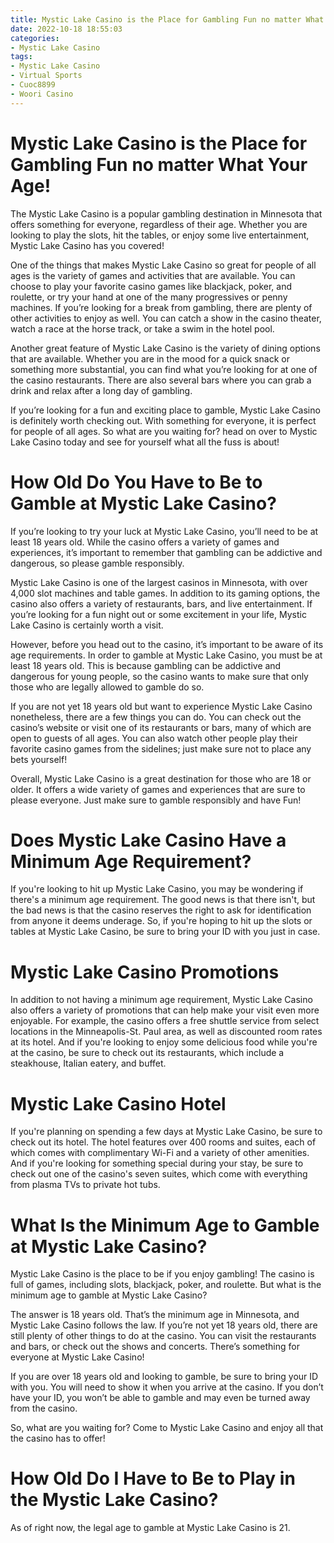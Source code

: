 ```yaml
---
title: Mystic Lake Casino is the Place for Gambling Fun no matter What Your Age!
date: 2022-10-18 18:55:03
categories:
- Mystic Lake Casino
tags:
- Mystic Lake Casino
- Virtual Sports
- Cuoc8899
- Woori Casino
---
```



#  Mystic Lake Casino is the Place for Gambling Fun no matter What Your Age!

The Mystic Lake Casino is a popular gambling destination in Minnesota that offers something for everyone, regardless of their age. Whether you are looking to play the slots, hit the tables, or enjoy some live entertainment, Mystic Lake Casino has you covered!

One of the things that makes Mystic Lake Casino so great for people of all ages is the variety of games and activities that are available. You can choose to play your favorite casino games like blackjack, poker, and roulette, or try your hand at one of the many progressives or penny machines. If you’re looking for a break from gambling, there are plenty of other activities to enjoy as well. You can catch a show in the casino theater, watch a race at the horse track, or take a swim in the hotel pool.

Another great feature of Mystic Lake Casino is the variety of dining options that are available. Whether you are in the mood for a quick snack or something more substantial, you can find what you’re looking for at one of the casino restaurants. There are also several bars where you can grab a drink and relax after a long day of gambling.

If you’re looking for a fun and exciting place to gamble, Mystic Lake Casino is definitely worth checking out. With something for everyone, it is perfect for people of all ages. So what are you waiting for? head on over to Mystic Lake Casino today and see for yourself what all the fuss is about!

#  How Old Do You Have to Be to Gamble at Mystic Lake Casino?

If you’re looking to try your luck at Mystic Lake Casino, you’ll need to be at least 18 years old. While the casino offers a variety of games and experiences, it’s important to remember that gambling can be addictive and dangerous, so please gamble responsibly.

Mystic Lake Casino is one of the largest casinos in Minnesota, with over 4,000 slot machines and table games. In addition to its gaming options, the casino also offers a variety of restaurants, bars, and live entertainment. If you’re looking for a fun night out or some excitement in your life, Mystic Lake Casino is certainly worth a visit.

However, before you head out to the casino, it’s important to be aware of its age requirements. In order to gamble at Mystic Lake Casino, you must be at least 18 years old. This is because gambling can be addictive and dangerous for young people, so the casino wants to make sure that only those who are legally allowed to gamble do so.

If you are not yet 18 years old but want to experience Mystic Lake Casino nonetheless, there are a few things you can do. You can check out the casino’s website or visit one of its restaurants or bars, many of which are open to guests of all ages. You can also watch other people play their favorite casino games from the sidelines; just make sure not to place any bets yourself!

Overall, Mystic Lake Casino is a great destination for those who are 18 or older. It offers a wide variety of games and experiences that are sure to please everyone. Just make sure to gamble responsibly and have Fun!

#  Does Mystic Lake Casino Have a Minimum Age Requirement?

If you're looking to hit up Mystic Lake Casino, you may be wondering if there's a minimum age requirement. The good news is that there isn't, but the bad news is that the casino reserves the right to ask for identification from anyone it deems underage. So, if you're hoping to hit up the slots or tables at Mystic Lake Casino, be sure to bring your ID with you just in case.

#  Mystic Lake Casino Promotions

In addition to not having a minimum age requirement, Mystic Lake Casino also offers a variety of promotions that can help make your visit even more enjoyable. For example, the casino offers a free shuttle service from select locations in the Minneapolis-St. Paul area, as well as discounted room rates at its hotel. And if you're looking to enjoy some delicious food while you're at the casino, be sure to check out its restaurants, which include a steakhouse, Italian eatery, and buffet.

#  Mystic Lake Casino Hotel

If you're planning on spending a few days at Mystic Lake Casino, be sure to check out its hotel. The hotel features over 400 rooms and suites, each of which comes with complimentary Wi-Fi and a variety of other amenities. And if you're looking for something special during your stay, be sure to check out one of the casino's seven suites, which come with everything from plasma TVs to private hot tubs.

#  What Is the Minimum Age to Gamble at Mystic Lake Casino?

Mystic Lake Casino is the place to be if you enjoy gambling! The casino is full of games, including slots, blackjack, poker, and roulette. But what is the minimum age to gamble at Mystic Lake Casino?

The answer is 18 years old. That’s the minimum age in Minnesota, and Mystic Lake Casino follows the law. If you’re not yet 18 years old, there are still plenty of other things to do at the casino. You can visit the restaurants and bars, or check out the shows and concerts. There’s something for everyone at Mystic Lake Casino!

If you are over 18 years old and looking to gamble, be sure to bring your ID with you. You will need to show it when you arrive at the casino. If you don’t have your ID, you won’t be able to gamble and may even be turned away from the casino.

So, what are you waiting for? Come to Mystic Lake Casino and enjoy all that the casino has to offer!

#  How Old Do I Have to Be to Play in the Mystic Lake Casino?

As of right now, the legal age to gamble at Mystic Lake Casino is 21.